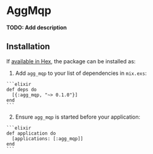 # AggMqp

**TODO: Add description**

## Installation

If [available in Hex](https://hex.pm/docs/publish), the package can be installed as:

  1. Add `agg_mqp` to your list of dependencies in `mix.exs`:

    ```elixir
    def deps do
      [{:agg_mqp, "~> 0.1.0"}]
    end
    ```

  2. Ensure `agg_mqp` is started before your application:

    ```elixir
    def application do
      [applications: [:agg_mqp]]
    end
    ```

